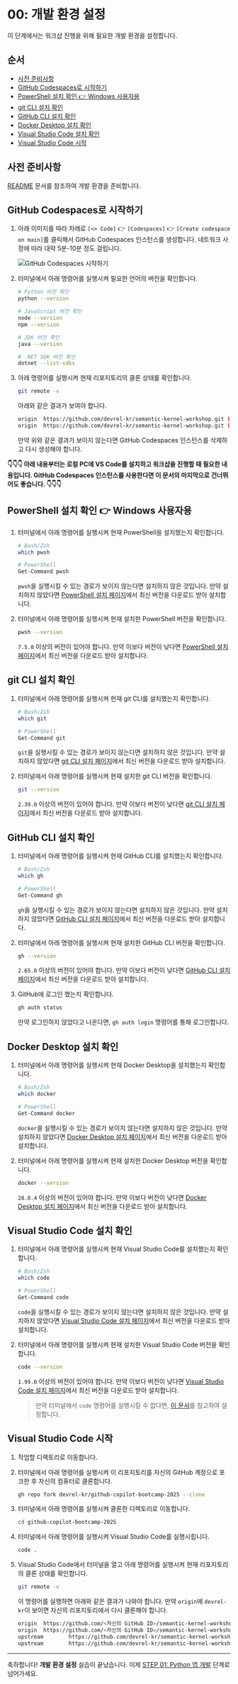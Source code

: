# 00: 개발 환경 설정

이 단계에서는 워크샵 진행을 위해 필요한 개발 환경을 설정합니다.

## 순서

- [사전 준비사항](#사전-준비사항)
- [GitHub Codespaces로 시작하기](#github-codespaces로-시작하기)
- [PowerShell 설치 확인 👉 Windows 사용자용](#powershell-설치-확인--windows-사용자용)
- [git CLI 설치 확인](#git-cli-설치-확인)
- [GitHub CLI 설치 확인](#github-cli-설치-확인)
- [Docker Desktop 설치 확인](#docker-desktop-설치-확인)
- [Visual Studio Code 설치 확인](#visual-studio-code-설치-확인)
- [Visual Studio Code 시작](#visual-studio-code-시작)

## 사전 준비사항

[README](../README.md) 문서를 참조하여 개발 환경을 준비합니다.

## GitHub Codespaces로 시작하기

1. 아래 이미지를 따라 차례로 `[<> Code]` 👉 `[Codespaces]` 👉 `[Create codespace on main]`를 클릭해서 GitHub Codespaces 인스턴스를 생성합니다. 네트워크 사정에 따라 대략 5분-10분 정도 걸립니다.

   ![GitHub Codespaces 시작하기](./images/image-00.png)

1. 터미널에서 아래 명령어를 실행시켜 필요한 언어의 버전을 확인합니다.

    ```bash
    # Python 버전 확인
    python --version
    ```

    ```bash
    # JavaScript 버전 확인
    node --version
    npm --version
    ```

    ```bash
    # JDK 버전 확인
    java --version
    ```

    ```bash
    # .NET SDK 버전 확인
    dotnet --list-sdks
    ```

1. 아래 명령어를 실행시켜 현재 리포지토리의 클론 상태를 확인합니다.

    ```bash
    git remote -v
    ```

   아래와 같은 결과가 보여야 합니다.

    ```bash
    origin  https://github.com/devrel-kr/semantic-kernel-workshop.git (fetch)
    origin  https://github.com/devrel-kr/semantic-kernel-workshop.git (push)
    ```

   만약 위와 같은 결과가 보이지 않는다면 GitHub Codespaces 인스턴스를 삭제하고 다시 생성해야 합니다.

**👇👇👇 아래 내용부터는 로컬 PC에 VS Code를 설치하고 워크샵을 진행할 때 필요한 내용입니다. GitHub Codespaces 인스턴스를 사용한다면 이 문서의 마지막으로 건너뛰어도 좋습니다. 👇👇👇**

## PowerShell 설치 확인 👉 Windows 사용자용

1. 터미널에서 아래 명령어를 실행시켜 현재 PowerShell을 설치했는지 확인합니다.

    ```bash
    # Bash/Zsh
    which pwsh
    ```

    ```bash
    # PowerShell
    Get-Command pwsh
    ```

   `pwsh`을 실행시킬 수 있는 경로가 보이지 않는다면 설치하지 않은 것입니다. 만약 설치하지 않았다면 [PowerShell 설치 페이지](https://learn.microsoft.com/powershell/scripting/install/installing-powershell)에서 최신 버전을 다운로드 받아 설치합니다.

1. 터미널에서 아래 명령어를 실행시켜 현재 설치한 PowerShell 버전을 확인합니다.

    ```bash
    pwsh --version
    ```

   `7.5.0` 이상의 버전이 있어야 합니다. 만약 이보다 버전이 낮다면 [PowerShell 설치 페이지](https://learn.microsoft.com/powershell/scripting/install/installing-powershell)에서 최신 버전을 다운로드 받아 설치합니다.

## git CLI 설치 확인

1. 터미널에서 아래 명령어를 실행시켜 현재 git CLI를 설치했는지 확인합니다.

    ```bash
    # Bash/Zsh
    which git
    ```

    ```bash
    # PowerShell
    Get-Command git
    ```

   `git`을 실행시킬 수 있는 경로가 보이지 않는다면 설치하지 않은 것입니다. 만약 설치하지 않았다면 [git CLI 설치 페이지](https://git-scm.com/downloads)에서 최신 버전을 다운로드 받아 설치합니다.

1. 터미널에서 아래 명령어를 실행시켜 현재 설치한 git CLI 버전을 확인합니다.

    ```bash
    git --version
    ```

   `2.39.0` 이상의 버전이 있어야 합니다. 만약 이보다 버전이 낮다면 [git CLI 설치 페이지](https://git-scm.com/downloads)에서 최신 버전을 다운로드 받아 설치합니다.

## GitHub CLI 설치 확인

1. 터미널에서 아래 명령어를 실행시켜 현재 GitHub CLI를 설치했는지 확인합니다.

    ```bash
    # Bash/Zsh
    which gh
    ```

    ```bash
    # PowerShell
    Get-Command gh
    ```

   `gh`을 실행시킬 수 있는 경로가 보이지 않는다면 설치하지 않은 것입니다. 만약 설치하지 않았다면 [GitHub CLI 설치 페이지](https://cli.github.com/)에서 최신 버전을 다운로드 받아 설치합니다.

1. 터미널에서 아래 명령어를 실행시켜 현재 설치한 GitHub CLI 버전을 확인합니다.

    ```bash
    gh --version
    ```

   `2.65.0` 이상의 버전이 있어야 합니다. 만약 이보다 버전이 낮다면 [GitHub CLI 설치 페이지](https://cli.github.com/)에서 최신 버전을 다운로드 받아 설치합니다.

1. GitHub에 로그인 했는지 확인합니다.

    ```bash
    gh auth status
    ```

   만약 로그인하지 않았다고 나온다면, `gh auth login` 명령어를 통해 로그인합니다.

## Docker Desktop 설치 확인

1. 터미널에서 아래 명령어를 실행시켜 현재 Docker Desktop을 설치했는지 확인합니다.

    ```bash
    # Bash/Zsh
    which docker
    ```

    ```bash
    # PowerShell
    Get-Command docker
    ```

   `docker`을 실행시킬 수 있는 경로가 보이지 않는다면 설치하지 않은 것입니다. 만약 설치하지 않았다면 [Docker Desktop 설치 페이지](https://docs.docker.com/get-started/introduction/get-docker-desktop/)에서 최신 버전을 다운로드 받아 설치합니다.

1. 터미널에서 아래 명령어를 실행시켜 현재 설치한 Docker Desktop 버전을 확인합니다.

    ```bash
    docker --version
    ```

   `28.0.4` 이상의 버전이 있어야 합니다. 만약 이보다 버전이 낮다면 [Docker Desktop 설치 페이지](https://docs.docker.com/get-started/introduction/get-docker-desktop/)에서 최신 버전을 다운로드 받아 설치합니다.

## Visual Studio Code 설치 확인

1. 터미널에서 아래 명령어를 실행시켜 현재 Visual Studio Code를 설치했는지 확인합니다.

    ```bash
    # Bash/Zsh
    which code
    ```

    ```bash
    # PowerShell
    Get-Command code
    ```

   `code`을 실행시킬 수 있는 경로가 보이지 않는다면 설치하지 않은 것입니다. 만약 설치하지 않았다면 [Visual Studio Code 설치 페이지](https://code.visualstudio.com/)에서 최신 버전을 다운로드 받아 설치합니다.

1. 터미널에서 아래 명령어를 실행시켜 현재 설치한 Visual Studio Code 버전을 확인합니다.

    ```bash
    code --version
    ```

   `1.99.0` 이상의 버전이 있어야 합니다. 만약 이보다 버전이 낮다면 [Visual Studio Code 설치 페이지](https://code.visualstudio.com/)에서 최신 버전을 다운로드 받아 설치합니다.

   > 만약 터미널에서 `code` 명령어를 실행시킬 수 없다면, [이 문서](https://code.visualstudio.com/docs/setup/mac#_launching-from-the-command-line)를 참고하여 설정합니다.

## Visual Studio Code 시작

1. 작업할 디렉토리로 이동합니다.
1. 터미널에서 아래 명령어를 실행시켜 이 리포지토리를 자신의 GitHub 계정으로 포크한 후 자신의 컴퓨터로 클론합니다.

    ```bash
    gh repo fork devrel-kr/github-copilot-bootcamp-2025 --clone
    ```

1. 터미널에서 아래 명령어를 실행시켜 클론한 디렉토리로 이동합니다.

    ```bash
    cd github-copilot-bootcamp-2025
    ```

1. 터미널에서 아래 명령어를 실행시켜 Visual Studio Code를 실행시힙니다.

    ```bash
    code .
    ```

1. Visual Studio Code에서 터미널을 열고 아래 명령어를 실행시켜 현재 리포지토리의 클론 상태를 확인합니다.

    ```bash
    git remote -v
    ```

   이 명령어를 실행하면 아래와 같은 결과가 나와야 합니다. 만약 `origin`에 `devrel-kr`이 보이면 자신의 리포지토리에서 다시 클론해야 합니다.

    ```bash
    origin  https://github.com/<자신의 GitHub ID>/semantic-kernel-workshop.git (fetch)
    origin  https://github.com/<자신의 GitHub ID>/semantic-kernel-workshop.git (push)
    upstream        https://github.com/devrel-kr/semantic-kernel-workshop.git (fetch)
    upstream        https://github.com/devrel-kr/semantic-kernel-workshop.git (push)
    ```

---

축하합니다! **개발 환경 설정** 실습이 끝났습니다. 이제 [STEP 01: Python 앱 개발](./01-python.md) 단계로 넘어가세요.
